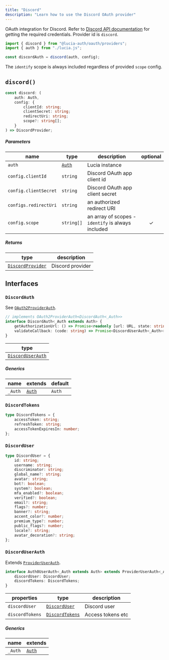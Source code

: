 ```yaml
---
title: "Discord"
description: "Learn how to use the Discord OAuth provider"
---
```


OAuth integration for Discord. Refer to [Discord API documentation](https://discord.com/developers/docs/getting-started) for getting the required credentials. Provider id is `discord`.

```ts
import { discord } from "@lucia-auth/oauth/providers";
import { auth } from "./lucia.js";

const discordAuth = discord(auth, config);
```

The `identify` scope is always included regardless of provided `scope` config.

## `discord()`

```ts
const discord: (
	auth: Auth,
	config: {
		clientId: string;
		clientSecret: string;
		redirectUri: string;
		scope?: string[];
	}
) => DiscordProvider;
```

##### Parameters

| name                  | type                                       | description                                        | optional |
| --------------------- | ------------------------------------------ | -------------------------------------------------- | :------: |
| `auth`                | [`Auth`](/reference/lucia/interfaces/auth) | Lucia instance                                     |          |
| `config.clientId`     | `string`                                   | Discord OAuth app client id                        |          |
| `config.clientSecret` | `string`                                   | Discord OAuth app client secret                    |          |
| `configs.redirectUri` | `string`                                   | an authorized redirect URI                         |          |
| `config.scope`        | `string[]`                                 | an array of scopes - `identify` is always included |    ✓     |

##### Returns

| type                                  | description      |
| ------------------------------------- | ---------------- |
| [`DiscordProvider`](#discordprovider) | Discord provider |

## Interfaces

### `DiscordAuth`

See [`OAuth2ProviderAuth`](/reference/oauth/interfaces/oauth2providerauth).

```ts
// implements OAuth2ProviderAuth<DiscordAuth<_Auth>>
interface DiscordAuth<_Auth extends Auth> {
	getAuthorizationUrl: () => Promise<readonly [url: URL, state: string]>;
	validateCallback: (code: string) => Promise<DiscordUserAuth<_Auth>>;
}
```

| type                                  |
| ------------------------------------- |
| [`DiscordUserAuth`](#discorduserauth) |

##### Generics

| name    | extends                                    | default |
| ------- | ------------------------------------------ | ------- |
| `_Auth` | [`Auth`](/reference/lucia/interfaces/auth) | `Auth`  |

### `DiscordTokens`

```ts
type DiscordTokens = {
	accessToken: string;
	refreshToken: string;
	accessTokenExpiresIn: number;
};
```

### `DiscordUser`

```ts
type DiscordUser = {
	id: string;
	username: string;
	discriminator: string;
	global_name?: string;
	avatar: string;
	bot?: boolean;
	system?: boolean;
	mfa_enabled?: boolean;
	verified?: boolean;
	email?: string;
	flags?: number;
	banner?: string;
	accent_color?: number;
	premium_type?: number;
	public_flags?: number;
	locale?: string;
	avatar_decoration?: string;
};
```

### `DiscordUserAuth`

Extends [`ProviderUserAuth`](/reference/oauth/interfaces/provideruserauth).

```ts
interface Auth0UserAuth<_Auth extends Auth> extends ProviderUserAuth<_Auth> {
	discordUser: DiscordUser;
	discordTokens: DiscordTokens;
}
```

| properties      | type                              | description       |
| --------------- | --------------------------------- | ----------------- |
| `discordUser`   | [`DiscordUser`](#discorduser)     | Discord user      |
| `discordTokens` | [`DiscordTokens`](#discordtokens) | Access tokens etc |

##### Generics

| name    | extends                                    |
| ------- | ------------------------------------------ |
| `_Auth` | [`Auth`](/reference/lucia/interfaces/auth) |
